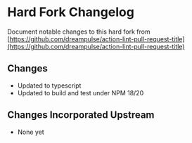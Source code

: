 # Hard Fork Changelog

Document notable changes to this hard fork from [https://github.com/dreampulse/action-lint-pull-request-title](https://github.com/dreampulse/action-lint-pull-request-title)

## Changes

- Updated to typescript
- Updated to build and test under NPM 18/20

## Changes Incorporated Upstream

- None yet
